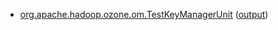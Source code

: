  * [org.apache.hadoop.ozone.om.TestKeyManagerUnit](hadoop-ozone/ozone-manager/org.apache.hadoop.ozone.om.TestKeyManagerUnit.txt) ([output](hadoop-ozone/ozone-manager/org.apache.hadoop.ozone.om.TestKeyManagerUnit-output.txt/\n))


